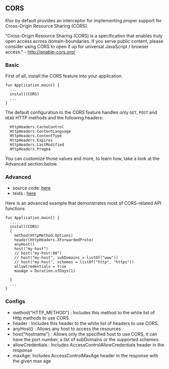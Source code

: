 ## CORS

Ktor by default provides an interceptor for implementing proper support for Cross-Origin Resource Sharing (CORS).

"Cross-Origin Resource Sharing (CORS) is a specification that enables truly open access across domain-boundaries. If you serve public content, please consider using CORS to open it up for universal JavaScript / browser access." - http://enable-cors.org/

### Basic
First of all, install the CORS feature into your application.
```
fun Application.main() {
  ...
  install(CORS)
  ...
}
```
The default configuration to the CORS feature handles only `GET`, `POST` and `HEAD` HTTP methods and the following headers:
```
  HttpHeaders.CacheControl
  HttpHeaders.ContentLanguage
  HttpHeaders.ContentType
  HttpHeaders.Expires
  HttpHeaders.LastModified
  HttpHeaders.Pragma
```
You can customize those values and more, to learn how, take a look at the Advanced section below.

### Advanced

 - source code:  [here](https://github.com/Kotlin/ktor/blob/master/ktor-core/src/org/jetbrains/ktor/features/CORS.kt)
  - tests :  [here](https://github.com/Kotlin/ktor/blob/master/ktor-core-tests/test/org/jetbrains/ktor/tests/http/CORSTest.kt)

Here is an advanced example that demonstrates most of CORS-related API functions

```
fun Application.main() {
  ...
  install(CORS)
  {
    method(HttpMethod.Options)
    header(HttpHeaders.XForwardedProto)
    anyHost()
    host("my-host")
    // host("my-host:80")
    // host("my-host", subDomains = listOf("www"))
    // host("my-host", schemes = listOf("http", "https"))
    allowCredentials = true
    maxAge = Duration.ofDays(1)

  }
  ...
}
```
### Configs
- method("HTTP_METHOD") : Includes this method to the white list of Http methods to use CORS.
- header : Includes this header to the white list of headers to use CORS.
- anyHost() : Allows any host to access the resources
- host("hostname") : Allows only the specified host to use CORS, it can have the port number, a list of subDomains or the supported schemes.
- allowCredentials : Includes AccessControlAllowCredentials header in the response
- maxAge: Includes AccessControlMaxAge header in the response with the given max age
